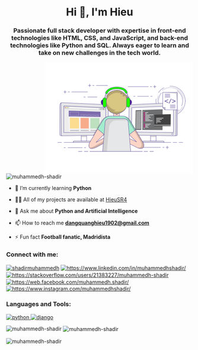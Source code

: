 <h1 align="center">Hi 👋, I'm Hieu</h1>
<h3 align="center">Passionate full stack developer with expertise in front-end technologies like HTML, CSS, and JavaScript, and back-end technologies like Python and SQL. Always eager to learn and take on new challenges in the tech world.</h3>
<img align="right" alt="Coding" width="400" src="https://raw.githubusercontent.com/devSouvik/devSouvik/master/gif3.gif">
<p align="left"> <img src="https://komarev.com/ghpvc/?username=muhammedh-shadir&label=Profile%20views&color=0e75b6&style=flat" alt="muhammedh-shadir" /> </p>

- 🌱 I’m currently learning **Python**

- 👨‍💻 All of my projects are available at [HieuSR4](https://github.com/HieuSR4?tab=repositories)

- 💬 Ask me about **Python and Artificial Intelligence**

- 📫 How to reach me **dangquanghieu1902@gmail.com**

- ⚡ Fun fact **Football fanatic, Madridista**

<h3 align="left">Connect with me:</h3>
<p align="left">
<a href="" target="blank"><img align="center" src="https://raw.githubusercontent.com/rahuldkjain/github-profile-readme-generator/master/src/images/icons/Social/twitter.svg" alt="shadirmuhammedh" height="30" width="40" /></a>
<a href="https://www.linkedin.com/in/quanghieu-sr4/" target="blank"><img align="center" src="https://raw.githubusercontent.com/rahuldkjain/github-profile-readme-generator/master/src/images/icons/Social/linked-in-alt.svg" alt="https://www.linkedin.com/in/muhammedhshadir/" height="30" width="40" /></a>
<a href="" target="blank"><img align="center" src="https://raw.githubusercontent.com/rahuldkjain/github-profile-readme-generator/master/src/images/icons/Social/stack-overflow.svg" alt="https://stackoverflow.com/users/21383227/muhammedh-shadir" height="30" width="40" /></a>
<a href="" target="blank"><img align="center" src="https://raw.githubusercontent.com/rahuldkjain/github-profile-readme-generator/master/src/images/icons/Social/facebook.svg" alt="https://web.facebook.com/muhammedh.shadir/" height="30" width="40" /></a>
<a href="" target="blank"><img align="center" src="https://raw.githubusercontent.com/rahuldkjain/github-profile-readme-generator/master/src/images/icons/Social/instagram.svg" alt="https://www.instagram.com/muhammedhshadir/" height="30" width="40" /></a>
</p>

<h3 align="left">Languages and Tools:</h3>
<a href="" target="_blank" rel="noreferrer"> <img src="https://cdn.worldvectorlogo.com/logos/python-5.svg" alt="python" width="40" height="40"/> </a> 
<a href="" target="_blank" rel="noreferrer"> <img src="https://cdn.worldvectorlogo.com/logos/django.svg" alt="django" width="40" height="40"/> </a>

<p><img align="left" src="https://github-readme-stats.vercel.app/api/top-langs?username=muhammedh-shadir&show_icons=true&locale=en&layout=compact&theme=tokyonight" alt="muhammedh-shadir" /></p>

<p>&nbsp;<img align="center" src="https://github-readme-stats.vercel.app/api?username=muhammedh-shadir&show_icons=true&locale=en&theme=tokyonight" alt="muhammedh-shadir" /></p>

<p><img align="center" src="https://github-readme-streak-stats.herokuapp.com/?user=muhammedh-shadir&theme=tokyonight" alt="muhammedh-shadir" /></p>
